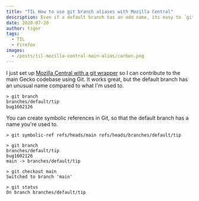 ```yaml
---
title: "TIL How to use git branch aliases with Mozilla Central"
description: Even if a default branch has an odd name, its easy to `git checkout main`.
date: 2020-07-20
author: tiger
tags:
  - TIL
  - Firefox
images:
  - /posts/til-mozilla-central-main-alias/carbon.png
---
```


I just set up [Mozilla Central with a git wrapper](https://github.com/glandium/git-cinnabar/wiki/Mozilla:-A-git-workflow-for-Gecko-development) so I can contribute to the main Gecko codebase using Git. It works great, but the default branch has an unusual name compared to what I'm used to.

```console
> git branch
branches/default/tip
bug1602126
```

You can create symbolic references in Git, so that the default branch has a name you're used to.

```console
> git symbolic-ref refs/heads/main refs/heads/branches/default/tip

> git branch
branches/default/tip
bug1602126
main -> branches/default/tip

> git checkout main
Switched to branch 'main'

> git status
On branch branches/default/tip
```

